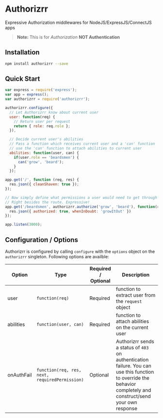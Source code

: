 Authorizrr
===================
Expressive Authorization middlewares for NodeJS/ExpressJS/ConnectJS apps

> **Note:** This is for *Authorization* **NOT Authentication**

## Installation ##
```sh
npm install authorizrr --save
```
## Quick Start ##
```js
var express = require('express');
var app = express();
var authorizrr = require('authorizrr');

authorizrr.configure({
  // Let Authorizrr know about current user
  user: function(req) {
    // Return user per request
    return { role: req.role };
  }),

  // Decide current user's abilities
  // Pass a function which receives current user and a 'can' function
  // use the 'can' function to attach abilities to current user
  abilities: function(user, can) {
    if(user.role == 'beardsmen') {
      can('grow', 'beard');
    }
  });

app.get('/', function (req, res) {
  res.json({ cleanShaven: true });
});

// Now simply define what permissions a user would need to get through
// Right besides the route. Expressive!
app.get('/beardsmen', authorizrr.authorize('grow', 'beard'), function(req, res, next) {
  res.json({ authorized: true, whenInDoubt: 'growItOut' })
});

app.listen(3000);
```

## Configuration / Options ##
Authorizrr is configured by calling `configure` with the `options` object on the `authorizrr` singleton. Following options are availble:


| Option | Type |Required / Optional | Description |
| ------ | ---- |------------------- | ----------- |
| user | `function(req)` | Required | function to extract user from the `request` object
| abilities | `function(user, can)` | Required  | function to attach abilities on the current user |
| onAuthFail | `function(req, res, next, requiredPermission)` | Optional | Authorizrr sends a status of `403` on authentication failure. You can use this function to override the behavior completely and construct/send your own response |
